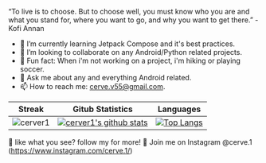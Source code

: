 
<!-- <p align="center">
  <img src="https://github.com/cerver1/cerver1/blob/master/v4-github-banner.png" hieght ='20'>
</p> -->

“To live is to choose. But to choose well, you must know who you are and what you stand for, where you want to go, and why you want to get there.” - Kofi Annan
 
- 🌱 I’m currently learning Jetpack Compose and it's best practices.
- 👯 I’m looking to collaborate on any Android/Python related projects.
- 👾 Fun fact: When i'm not working on a project, i'm hiking or playing soccer.
- 💬 Ask me about any and everything Android related.
- 📫 How to reach me: cerve.v55@gmail.com.

|Streak|Gitub Statistics|Languages|
|-|-|-|
|![cerver1](https://github-readme-streak-stats.herokuapp.com/?user=cerver1&theme=dark)|[![cerver1's github stats](https://github-readme-stats.vercel.app/api?username=cerver1&show_icons=true&theme=dark&hide_title=true)](https://github.com/cerver1)|[![Top Langs](https://github-readme-stats.vercel.app/api/top-langs/?username=cerver1&show_icons=true&theme=dark&layout=compact&hide_title=true)](https://github.com/cerver1)

  🖤 like what you see? follow my for more!
  🖤 Join me on Instagram @cerve.1 (https://www.instagram.com/cerve.1/)

